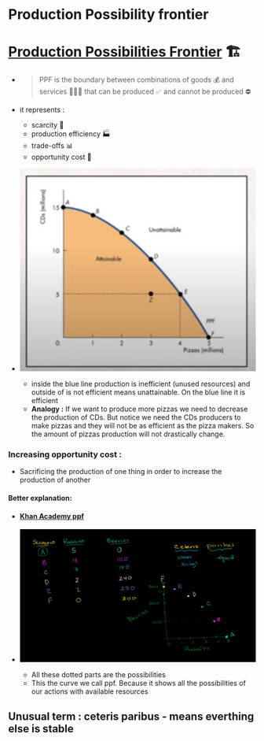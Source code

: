 # Production Possibility frontier

# <u>Production Possibilities Frontier</u> 🏗️

- > PPF is the boundary between combinations of goods 💰 and services 🧑🏼‍🏭 that can be produced ✅ and cannot be produced ⛔

- it represents :

  - scarcity 🤕
  - production efficiency 🏭
  - trade-offs 📊
  - opportunity cost 💸

- ![ppf](./img/L2_ppf.png)

  - inside the blue line production is inefficient (unused resources) and outside of is not efficient means unattainable. On the blue line it is efficient
  - **Analogy :** If we want to produce more pizzas we need to decrease the production of CDs. But notice we need the CDs producers to make pizzas and they will not be as efficient as the pizza makers. So the amount of pizzas production will not drastically change.

### Increasing opportunity cost :

- Sacrificing the production of one thing in order to increase the production of another

#### Better explanation:

- #### [Khan Academy ppf](https://youtu.be/_7VHfuWV-Qg?t=278)

- ![](./img/L2_ppf_KA.png)

  - All these dotted parts are the possibilities
  - This the curve we call ppf. Because it shows all the possibilities of our actions with available resources

## Unusual term : ceteris paribus - means everthing else is stable
